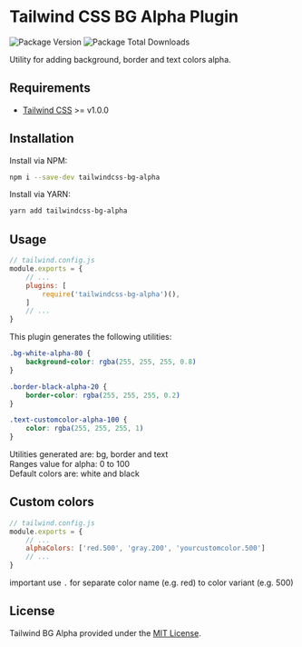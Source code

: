 # Tailwind CSS BG Alpha Plugin

![Package Version](https://img.shields.io/npm/v/tailwindcss-bg-alpha?style=flat-square)
![Package Total Downloads](https://img.shields.io/npm/dt/tailwindcss-bg-alpha?style=flat-square)

Utility for adding background, border and text colors alpha.  

## Requirements

* [Tailwind CSS](https://tailwindcss.com/) >= v1.0.0

## Installation

Install via NPM:

``` sh
npm i --save-dev tailwindcss-bg-alpha
```

Install via YARN:

``` sh
yarn add tailwindcss-bg-alpha
```

## Usage

``` js
// tailwind.config.js
module.exports = {
    // ...
    plugins: [
        require('tailwindcss-bg-alpha')(),
    ]
    // ...
}
```

This plugin generates the following utilities:

``` css
.bg-white-alpha-80 {
    background-color: rgba(255, 255, 255, 0.8)
}

.border-black-alpha-20 {
    border-color: rgba(255, 255, 255, 0.2)
}

.text-customcolor-alpha-100 {
    color: rgba(255, 255, 255, 1)
}
```

Utilities generated are: bg, border and text  
Ranges value for alpha: 0 to 100  
Default colors are: white and black  

## Custom colors

``` js
// tailwind.config.js
module.exports = {
    // ...
    alphaColors: ['red.500', 'gray.200', 'yourcustomcolor.500']
    // ...
}
```

important use `.` for separate color name (e.g. red) to color variant (e.g. 500)

## License

Tailwind BG Alpha provided under the [MIT License](https://github.com/adfdev/tailwindcss-bg-alpha/blob/master/LICENSE).

